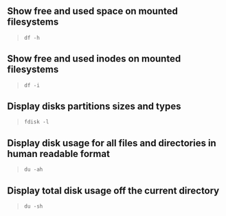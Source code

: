 
## Show free and used space on mounted filesystems
> ```
> df -h
> ```

## Show free and used inodes on mounted filesystems
> ```
> df -i
> ```

## Display disks partitions sizes and types
> ```
> fdisk -l
> ```

## Display disk usage for all files and directories in human readable format
> ```
> du -ah
> ```

## Display total disk usage off the current directory
> ```
> du -sh
> ```